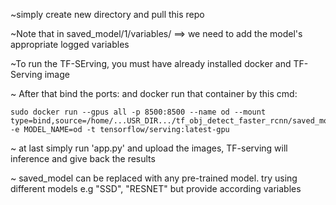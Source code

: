 ~simply create new directory and pull this repo

~Note that in saved_model/1/variables/ ==> we need to add the model's appropriate logged variables

~To run the TF-SErving, you must have already installed docker and TF-Serving image

~ After that bind the ports: and docker run that container by this cmd:

    sudo docker run --gpus all -p 8500:8500 --name od --mount type=bind,source=/home/...USR_DIR.../tf_obj_detect_faster_rcnn/saved_model,target=/models/od -e MODEL_NAME=od -t tensorflow/serving:latest-gpu

~ at last simply run 'app.py' and upload the images, TF-serving will inference and give back the results

~ saved_model can be replaced with any pre-trained model. try using different models e.g "SSD", "RESNET" but provide according variables
